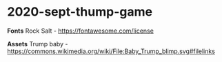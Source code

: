 # 2020-sept-thump-game

**Fonts**
Rock Salt - https://fontawesome.com/license

**Assets**
Trump baby - https://commons.wikimedia.org/wiki/File:Baby_Trump_blimp.svg#filelinks